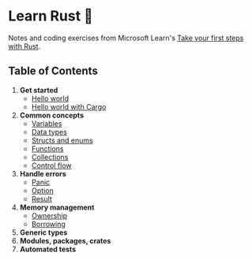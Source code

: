 # Learn Rust 🦀

Notes and coding exercises from Microsoft Learn's [Take your first steps with Rust](https://docs.microsoft.com/en-us/learn/paths/rust-first-steps/).

## Table of Contents

1. **Get started**
   - [Hello world](hello-world)
   - [Hello world with Cargo](hello-cargo)
2. **Common concepts**
   - [Variables](variables)
   - [Data types](data-types)
   - [Structs and enums](structs-enums)
   - [Functions](functions)
   - [Collections](collections)
   - [Control flow](control-flow)
3. **Handle errors**
   - [Panic](panic)
   - [Option](option)
   - [Result](result)
4. **Memory management**
   - [Ownership](ownership)
   - [Borrowing](borrowing)
5. **Generic types**
6. **Modules, packages, crates**
7. **Automated tests**
